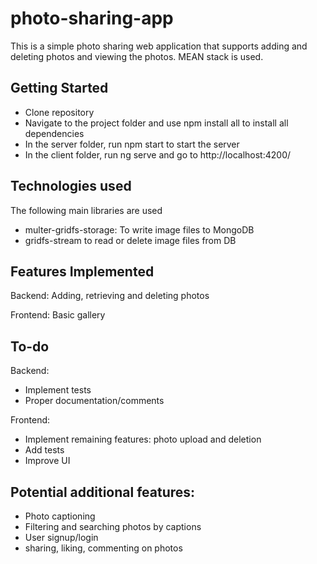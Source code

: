 # photo-sharing-app

This is a simple photo sharing web application that supports adding and deleting photos and viewing the photos. MEAN stack is used.

## Getting Started
* Clone repository
* Navigate to the project folder and use npm install all to install all dependencies
* In the server folder, run npm start to start the server
* In the client folder, run ng serve and go to http://localhost:4200/

## Technologies used
 The following main libraries are used
* multer-gridfs-storage: To write image files to MongoDB
* gridfs-stream to read or delete image files from DB

## Features Implemented
Backend: Adding, retrieving and deleting photos 

Frontend: Basic gallery

## To-do
Backend:
* Implement tests
* Proper documentation/comments

Frontend:
* Implement remaining features: photo upload and deletion
* Add tests
* Improve UI

## Potential additional features:
* Photo captioning
* Filtering and searching photos by captions
* User signup/login
* sharing, liking, commenting on photos 

